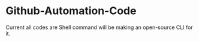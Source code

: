 # Github-Automation-Code

Current all codes are Shell command will be making an open-source CLI for it.
